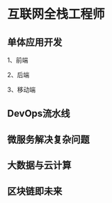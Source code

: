 # 互联网全栈工程师



## 单体应用开发



1、前端



2、后端



3、移动端



## DevOps流水线



## 微服务解决复杂问题



## 大数据与云计算



## 区块链即未来